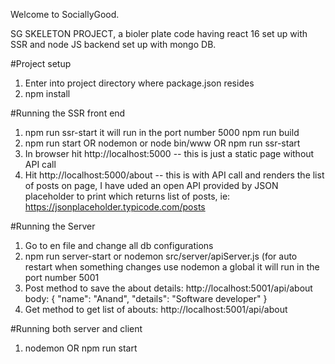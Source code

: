 Welcome to SociallyGood.

SG SKELETON PROJECT, a bioler plate code having react 16 set up with SSR and node JS backend set up with mongo DB.

#Project setup
1. Enter into project directory where package.json resides
2. npm install

#Running the SSR front end
1. npm run ssr-start
it will run in the port number 5000
npm run build
2. npm run start OR nodemon or node bin/www OR npm run ssr-start
3. In browser hit http://localhost:5000 -- this is just a static page without API call
4. Hit http://localhost:5000/about -- this is with API call and renders the list of posts on page, I have uded an open API provided by JSON placeholder to print which returns list of posts, ie: https://jsonplaceholder.typicode.com/posts 

#Running the Server
1. Go to en file and change all db configurations
2. npm run server-start or nodemon src/server/apiServer.js 
(for auto restart when something changes use nodemon a global 
it will run in the port number 5001
3. Post method to save the about details: http://localhost:5001/api/about
body: 
{
	"name": "Anand",
  "details": "Software developer"
}
4. Get method to get list of abouts: http://localhost:5001/api/about

#Running both server and client
1. nodemon OR npm run start
